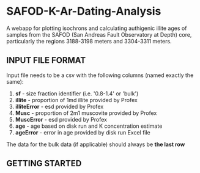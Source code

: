 # SAFOD-K-Ar-Dating-Analysis

A webapp for plotting isochrons and calculating authigenic illite ages of samples from the SAFOD (San Andreas Fault Observatory at Depth) core, particularly the regions 3188-3198 meters and 3304-3311 meters.

## INPUT FILE FORMAT

Input file needs to be a csv with the following columns (named exactly the same):
1. **sf** - size fraction identifier (i.e. '0.8-1.4' or 'bulk')
2. **illite** - proportion of 1md illite provided by Profex
3. **illiteError** - esd provided by Profex
4. **Musc** - proportion of 2m1 muscovite provided by Profex
5. **MuscError** - esd provided by Profex
6. **age** - age based on disk run and K concentration estimate
7. **ageError** - error in age provided by disk run Excel file

The data for the bulk data (if applicable) should always be **the last row**

## GETTING STARTED


